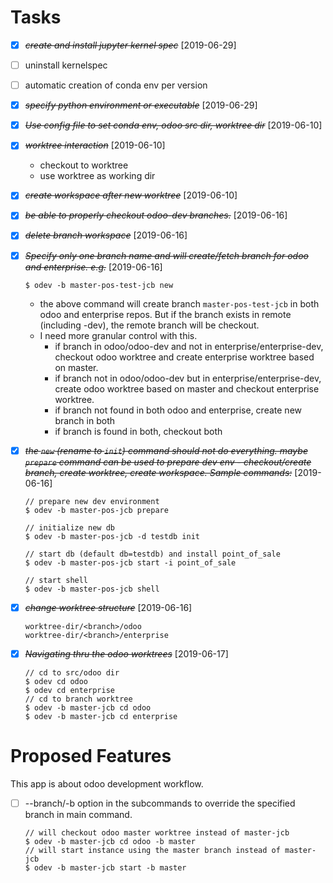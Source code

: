 # Tasks

* [X] ~~*create and install jupyter kernel spec*~~ [2019-06-29]

* [ ] uninstall kernelspec

* [ ] automatic creation of conda env per version

* [X] ~~*specify python environment or executable*~~ [2019-06-29]

* [X] ~~*Use config file to set conda env, odoo src dir, worktree dir*~~ [2019-06-10]

* [X] ~~*worktree interaction*~~ [2019-06-10]
    - checkout to worktree
    - use worktree as working dir

* [X] ~~*create workspace after new worktree*~~ [2019-06-10]

* [X] ~~*be able to properly checkout odoo-dev branches.*~~ [2019-06-16]

* [X] ~~*delete branch workspace*~~ [2019-06-16]

* [X] ~~*Specify only one branch name and will create/fetch branch for odoo and enterprise. e.g.*~~ [2019-06-16]
    ```
    $ odev -b master-pos-test-jcb new
    ```
    - the above command will create branch `master-pos-test-jcb` in both odoo
    and enterprise repos. But if the branch exists in remote (including -dev),
    the remote branch will be checkout.
    - I need more granular control with this.
        - if branch in odoo/odoo-dev and not in enterprise/enterprise-dev,
        checkout odoo worktree and create enterprise worktree based on master.
        - if branch not in odoo/odoo-dev but in enterprise/enterprise-dev,
        create odoo worktree based on master and checkout enterprise worktree.
        - if branch not found in both odoo and enterprise, create new branch in
        both
        - if branch is found in both, checkout both

* [X] ~~*the `new` (rename to `init`) command should not do everything. maybe `prepare` command can be used to prepare dev env - checkout/create branch, create worktree, create workspace. Sample commands:*~~ [2019-06-16]
    ```
    // prepare new dev environment
    $ odev -b master-pos-jcb prepare

    // initialize new db
    $ odev -b master-pos-jcb -d testdb init

    // start db (default db=testdb) and install point_of_sale
    $ odev -b master-pos-jcb start -i point_of_sale

    // start shell
    $ odev -b master-pos-jcb shell
    ```

* [X] ~~*change worktree structure*~~ [2019-06-16]
    ```
    worktree-dir/<branch>/odoo
    worktree-dir/<branch>/enterprise
    ```

* [X] ~~*Navigating thru the odoo worktrees*~~ [2019-06-17]
    ```
    // cd to src/odoo dir
    $ odev cd odoo
    $ odev cd enterprise
    // cd to branch worktree
    $ odev -b master-jcb cd odoo
    $ odev -b master-jcb cd enterprise
    ```


# Proposed Features

This app is about odoo development workflow.
* [ ] --branch/-b option in the subcommands to override the specified branch in main command.
    ```
    // will checkout odoo master worktree instead of master-jcb
    $ odev -b master-jcb cd odoo -b master
    // will start instance using the master branch instead of master-jcb
    $ odev -b master-jcb start -b master
    ```
